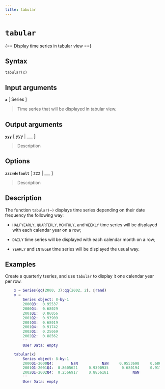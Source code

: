 ```yaml
---
title: tabular
---
```


# `tabular`

{== Display time series in tabular view ==}


## Syntax 

    tabular(x)


## Input arguments 

__`x`__ [ Series ]
> 
> Time series that will be displayed in tabular view.
> 

## Output arguments 

__`yyy`__ [ yyy | ___ ]
> 
> Description
> 


## Options 

__`zzz=default`__ [ zzz | ___ ]
> 
> Description
> 


## Description 

The function `tabular(~)` displays time series depending on their date
frequency the following way:

* `HALFYEARLY`, `QUARTERLY`, `MONTHLY`, and `WEEKLY` time series will be
displayed with each calendar year on a row;

* `DAILY` time series will be displayed with each calendar month on a row;

* `YEARLY` and `INTEGER` time series will be displayed the usual way.

## Examples

Create a quarterly tseries, and use `tabular` to display it one calendar
year per row.

```matlab
    x = Series(qq(2000, 3):qq(2002, 2), @rand)
    x =
        Series object: 8-by-1
        2000Q3:  0.95537
        2000Q4:  0.68029
        2001Q1:  0.86056
        2001Q2:  0.93909
        2001Q3:  0.68019
        2001Q4:  0.91742
        2002Q1:  0.25669
        2002Q2:  0.88562
        ''
        User Data: empty

    tabular(x)
        Series object: 8-by-1
        2000Q1-2000Q4:        NaN           NaN     0.9553698     0.6802907
        2001Q1-2001Q4:  0.8605621     0.9390935      0.680194     0.9174237
        2002Q1-2002Q4:  0.2566917     0.8856181           NaN           NaN
        ''
        User Data: empty
```
